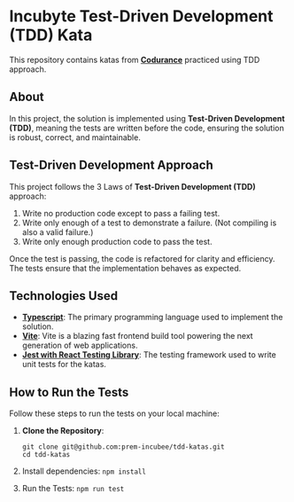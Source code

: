 Incubyte **Test-Driven Development (TDD)** Kata
================

This repository contains katas from [**Codurance**](https://www.codurance.com/katas) practiced using TDD approach.

About
-----

In this project, the solution is implemented using **Test-Driven Development (TDD)**, meaning the tests are written before the code, ensuring the solution is robust, correct, and maintainable.

Test-Driven Development Approach
------------

This project follows the 3 Laws of **Test-Driven Development (TDD)** approach:

1.  Write no production code except to pass a failing test.
2.  Write only enough of a test to demonstrate a failure. (Not compiling is also a valid failure.)
3.  Write only enough production code to pass the test.

Once the test is passing, the code is refactored for clarity and efficiency.
The tests ensure that the implementation behaves as expected.

Technologies Used
-----------------

-   [**Typescript**](https://www.typescriptlang.org/): The primary programming language used to implement the solution.
-   [**Vite**](https://vite.dev/): Vite is a blazing fast frontend build tool powering the next generation of web applications.
-   [**Jest with React Testing Library**](https://testing-library.com/docs/react-testing-library/intro): The testing framework used to write unit tests for the katas.

How to Run the Tests
--------------------

Follow these steps to run the tests on your local machine:

1.  **Clone the Repository**:

    ```
    git clone git@github.com:prem-incubee/tdd-katas.git
    cd tdd-katas
    ```
2.  Install dependencies: `npm install`

3. Run the Tests: `npm run test`


